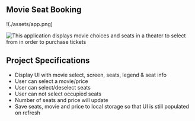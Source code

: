 ## Movie Seat Booking

!(./assets/app.png)

![This application]('https://diemrosely.github.io/Movie-Seat-Booking-VanillaJS/') displays movie choices and seats in a theater to select from in order to purchase tickets

## Project Specifications

- Display UI with movie select, screen, seats, legend & seat info
- User can select a movie/price
- User can select/deselect seats
- User can not select occupied seats
- Number of seats and price will update
- Save seats, movie and price to local storage so that UI is still populated on refresh



